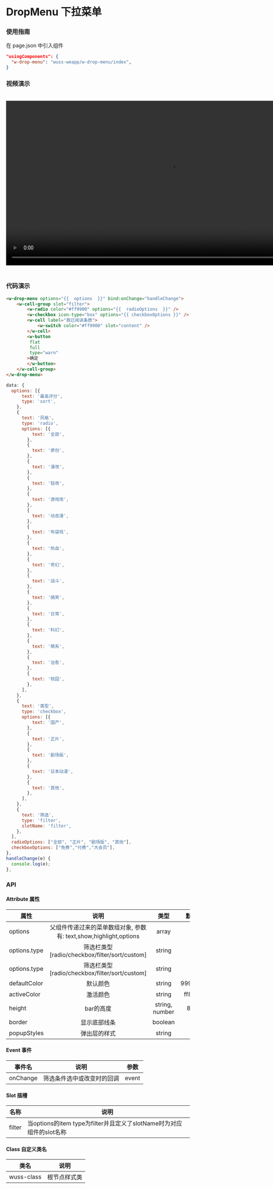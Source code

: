 # DropMenu 下拉菜单

### 使用指南

在 page.json 中引入组件

```json
"usingComponents": {
  "w-drop-menu": "wuss-weapp/w-drop-menu/index",
}
```

### 视频演示

<video style="margin: 20px 0;" height="450px" autoplay="true" loop="true" controls x5-playsinline="true" playsinline="true" webkit-playsinline="true" src="../../resource/drop-menu.mp4"
/>



### 代码演示

```html
<w-drop-menu options="{{  options  }}" bind:onChange="handleChange">
	<w-cell-group slot="filter">
		<w-radio color="#ff9900" options="{{  radioOptions  }}" />
		<w-checkbox icon-type="box" options="{{ checkboxOptions }}" />
		<w-cell label="我已阅读条款">
			<w-switch color="#ff9900" slot="content" />
		</w-cell>
		<w-button
		 flat
		 full
		 type="warn"
		>确定
		</w-button>
	</w-cell-group>
</w-drop-menu>
```

```javascript
data: {
  options: [{
      text: '最高评分',
      type: 'sort',
    },
    {
      text: '风格',
      type: 'radio',
      options: [{
          text: '全部',
        },
        {
          text: '原创',
        },
        {
          text: '漫改',
        },
        {
          text: '轻改',
        },
        {
          text: '游戏改',
        },
        {
          text: '动态漫',
        },
        {
          text: '布袋戏',
        },
        {
          text: '热血',
        },
        {
          text: '奇幻',
        },
        {
          text: '战斗',
        },
        {
          text: '搞笑',
        },
        {
          text: '日常',
        },
        {
          text: '科幻',
        },
        {
          text: '萌系',
        },
        {
          text: '治愈',
        },
        {
          text: '校园',
        },
      ],
    },
    {
      text: '类型',
      type: 'checkbox',
      options: [{
          text: '国产',
        },
        {
          text: '正片',
        },
        {
          text: '剧场版',
        },
        {
          text: '日本动漫',
        },
        {
          text: '其他',
        },
      ],
    },
    {
      text: '筛选',
      type: 'filter',
      slotName: 'filter',
    },
  ],
  radioOptions: ["全部", "正片", "剧场版", "其他"],
  checkboxOptions: ["免费","付费","大会员"],
},
handleChange(e) {
  console.log(e);
},
```

### API 

#### Attribute 属性

| 属性      | 说明 | 类型  | 默认值 |
| --------- | :--: | :---: | -----: |
| options |  父组件传递过来的菜单数组对象, 参数有: text,show,highlight,options  | array |  - |
| options.type |  筛选栏类型[radio/checkbox/filter/sort/custom]  | string |  - |
| options.type |  筛选栏类型[radio/checkbox/filter/sort/custom]  | string |  - |
| defaultColor |  默认颜色  | string |  999999 |
| activeColor |  激活颜色  | string | ff8800 |
| height |  bar的高度  | string, number |  88rpx |
| border |  显示底部线条  | boolean |  true |
| popupStyles |  弹出层的样式  | string |  - |

#### Event 事件

| 事件名 | 说明 | 参数 |
| ------ | ---- | ---- |
| onChange | 筛选条件选中或改变时的回调     | event |    e.detail  |


#### Slot 插槽

| 名称 | 说明 |
| ---- | ---- |
| filter |  当options的item type为filter并且定义了slotName时为对应组件的slot名称    | - |      - |

#### Class 自定义类名

| 类名       | 说明         |
| ---------- | ------------ |
| wuss-class | 根节点样式类 |
